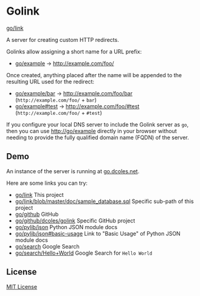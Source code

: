 # Golink

[go/link](http://go.dcoles.net/link)

A server for creating custom HTTP redirects.

Golinks allow assigning a short name for a URL prefix:

- [go/example](http://go.dcoles.net/example) → http://example.com/foo/

Once created, anything placed after the name will be appended to the resulting URL used for the redirect:

- [go/example/bar](http://go.dcoles.net/example/bar) → http://example.com/foo/bar (`http://example.com/foo/` + `bar`)
- [go/example#test](http://go.dcoles.net/example#test) → http://example.com/foo/#test (`http://example.com/foo/` + `#test`)

If you configure your local DNS server to include the Golink server as `go`, then you can use
[http://go/example](http://go/example) directly in your browser without needing to provide the fully qualified domain
 name (FQDN) of the server.


## Demo

An instance of the server is running at [go.dcoles.net](http://go.dcoles.net).

Here are some links you can try:

- [go/link](http://go.dcoles.net/link) This project
- [go/link/blob/master/doc/sample_database.sql](http://go.dcoles.net/link/blob/master/doc/sample_database.sql) Specific sub-path of this project
- [go/github](http://go.dcoles.net/github) GitHub
- [go/github/dcoles/golink](http://go.dcoles.net/github/dcoles/golink) Specific GitHub project
- [go/pylib/json](http://go.dcoles.net/pylib/json#basic-usage) Python JSON module docs
- [go/pylib/json#basic-usage](http://go.dcoles.net/pylib/json#basic-usage) Link to "Basic Usage" of Python JSON module docs 
- [go/search](http://go.dcoles.net/search) Google Search
- [go/search/Hello+World](http://go.dcoles.net/search/Hello+World) Google Search for `Hello World`


## License

[MIT License](LICENSE.txt)
